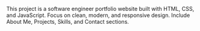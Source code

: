 <!-- Use this file to provide workspace-specific custom instructions to Copilot. For more details, visit https://code.visualstudio.com/docs/copilot/copilot-customization#_use-a-githubcopilotinstructionsmd-file -->

This project is a software engineer portfolio website built with HTML, CSS, and JavaScript. Focus on clean, modern, and responsive design. Include About Me, Projects, Skills, and Contact sections.
